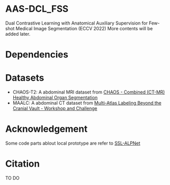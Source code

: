 # AAS-DCL_FSS
Dual Contrastive Learning with Anatomical Auxiliary Supervision for Few-shot Medical Image Segmentation (ECCV 2022)
More contents will be added later.

# Dependencies

# Datasets
* CHAOS-T2: A abdominal MRI dataset from [CHAOS - Combined (CT-MR) Healthy Abdominal Organ Segmentation](https://chaos.grand-challenge.org/)
* MAALC: A abdominal CT dataset from [Multi-Atlas Labeling Beyond the Cranial Vault - Workshop and Challenge](https://www.synapse.org/#!Synapse:syn3193805/wiki/217789)

# Acknowledgement
Some code parts ablout local prototype are refer to [SSL-ALPNet](https://github.com/cheng-01037/Self-supervised-Fewshot-Medical-Image-Segmentation)

# Citation
TO DO


